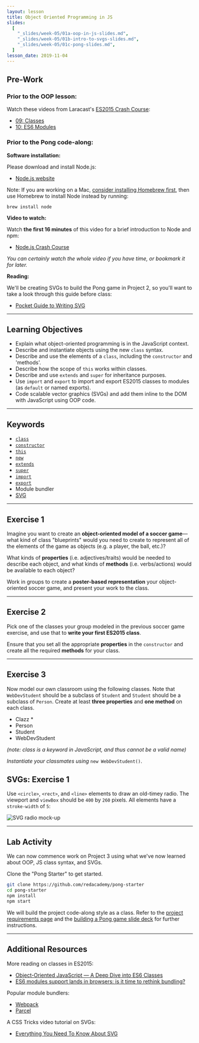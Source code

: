 ```yaml
---
layout: lesson
title: Object Oriented Programming in JS
slides:
  [
    "_slides/week-05/01a-oop-in-js-slides.md",
    "_slides/week-05/01b-intro-to-svgs-slides.md",
    "_slides/week-05/01c-pong-slides.md",
  ]
lesson_date: 2019-11-04
---
```


## Pre-Work

### Prior to the OOP lesson:

Watch these videos from Laracast's [ES2015 Crash Course](https://laracasts.com/series/es6-cliffsnotes):

- [09: Classes](https://laracasts.com/series/es6-cliffsnotes/episodes/9)
- [10: ES6 Modules](https://laracasts.com/series/es6-cliffsnotes/episodes/10)

### Prior to the Pong code-along:

**Software installation:**

Please download and install Node.js:

- [Node.js website](https://nodejs.org/en/)

Note: If you are working on a Mac, [consider installing Homebrew first](http://brew.sh/), then use Homebrew to install Node instead by running:

`brew install node`

**Video to watch:**

Watch **the first 16 minutes** of this video for a brief introduction to Node and npm:

- [Node.js Crash Course](https://www.youtube.com/watch?v=fBNz5xF-Kx4)

_You can certainly watch the whole video if you have time, or bookmark it for later._

**Reading:**

We'll be creating SVGs to build the Pong game in Project 2, so you'll want to take a look through this guide before class:

- [Pocket Guide to Writing SVG](http://svgpocketguide.com/book/)

---

## Learning Objectives

- Explain what object-oriented programming is in the JavaScript context.
- Describe and instantiate objects using the new `class` syntax.
- Describe and use the elements of a `class`, including the `constructor` and 'methods'.
- Describe how the scope of `this` works within classes.
- Describe and use `extends` and `super` for inheritance purposes.
- Use `import` and `export` to import and export ES2015 classes to modules (as `default` or named exports).
- Code scalable vector graphics (SVGs) and add them inline to the DOM with JavaScript using OOP code.

---

## Keywords

- [`class`](https://developer.mozilla.org/en/docs/Web/JavaScript/Reference/Classes)
- [`constructor`](https://developer.mozilla.org/en-US/docs/Web/JavaScript/Reference/Classes/constructor)
- [`this`](https://developer.mozilla.org/en-US/docs/Web/JavaScript/Reference/Operators/this)
- [`new`](https://developer.mozilla.org/en-US/docs/Web/JavaScript/Reference/Operators/new)
- [`extends`](https://developer.mozilla.org/en-US/docs/Web/JavaScript/Reference/Classes/extends)
- [`super`](https://developer.mozilla.org/en-US/docs/Web/JavaScript/Reference/Operators/super)
- [`import`](https://developer.mozilla.org/en-US/docs/Web/JavaScript/Reference/Statements/import)
- [`export`](https://developer.mozilla.org/en-US/docs/Web/JavaScript/Reference/Statements/export)
- Module bundler
- [SVG](https://developer.mozilla.org/en-US/docs/Web/SVG)

---

## Exercise 1

Imagine you want to create an **object-oriented model of a soccer game**&mdash;what kind of class "blueprints" would you need to create to represent all of the elements of the game as objects (e.g. a player, the ball, etc.)?

What kinds of **properties** (i.e. adjectives/traits) would be needed to describe each object, and what kinds of **methods** (i.e. verbs/actions) would be available to each object?

Work in groups to create a **poster-based representation** your object-oriented soccer game, and present your work to the class.

---

## Exercise 2

Pick one of the classes your group modeled in the previous soccer game exercise, and use that to **write your first ES2015 class**.

Ensure that you set all the appropriate **properties** in the `constructor` and create all the required **methods** for your class.

---

## Exercise 3

Now model our own classroom using the following classes. Note that `WebDevStudent` should be a subclass of `Student` and `Student` should be a subclass of `Person`. Create at least **three properties** and **one method** on each class.

- Clazz \*
- Person
- Student
- WebDevStudent

_(note: class is a keyword in JavaScript, and thus cannot be a valid name)_<br />

_Instantiate your classmates using_ `new WebDevStudent()`.

## SVGs: Exercise 1

Use `<circle>`, `<rect>`, and `<line>` elements to draw an old-timey radio. The viewport and `viewBox` should be `400` by `260` pixels. All elements have a `stroke-width` of `5`:

<img src="/public/files/exercises/svg-radio-mockup.jpg" alt="SVG radio mock-up" style="display: block; margin: 0 auto;" />

---

## Lab Activity

We can now commence work on Project 3 using what we've now learned about OOP, JS class syntax, and SVGs.

Clone the "Pong Starter" to get started.

```bash
git clone https://github.com/redacademy/pong-starter
cd pong-starter
npm install
npm start
```

We will build the project code-along style as a class. Refer to the [project requirements page](/project/project-3-pong-game/) and the [building a Pong game slide deck](/slides/building-a-pong-game/) for further instructions.

---

## Additional Resources

More reading on classes in ES2015:

- [Object-Oriented JavaScript — A Deep Dive into ES6 Classes](https://www.sitepoint.com/object-oriented-javascript-deep-dive-es6-classes/)
- [ES6 modules support lands in browsers: is it time to rethink bundling?](https://www.contentful.com/blog/2017/04/04/es6-modules-support-lands-in-browsers-is-it-time-to-rethink-bundling/)

Popular module bundlers:

- [Webpack](https://webpack.js.org)
- [Parcel](https://parceljs.org)

A CSS Tricks video tutorial on SVGs:

- [Everything You Need To Know About SVG](https://css-tricks.com/lodge/svg/)
